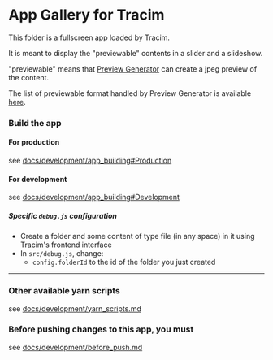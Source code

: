 App Gallery for Tracim
===================

This folder is a fullscreen app loaded by Tracim.

It is meant to display the "previewable" contents in a slider and a slideshow.

"previewable" means that [Preview Generator](https://github.com/algoo/preview-generator) can create a jpeg preview of the content.

The list of previewable format handled by Preview Generator is available [here](https://github.com/algoo/preview-generator/blob/develop/doc/supported_mimetypes.rst).

### Build the app

#### For production

see [docs/development/app_building#Production](../docs/development/app_building.md#production)

#### For development

see [docs/development/app_building#Development](../docs/development/app_building.md#development)

##### Specific `debug.js` configuration

- Create a folder and some content of type file (in any space) in it using Tracim's frontend interface
- In `src/debug.js`, change:
  - `config.folderId` to the id of the folder you just created

___

### Other available yarn scripts

see [docs/development/yarn_scripts.md](../docs/development/yarn_scripts.md)

### Before pushing changes to this app, you must

see [docs/development/before_push.md](../docs/development/before_push.md)
